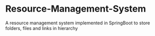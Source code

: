 # Resource-Management-System
A resource management system implemented in SpringBoot to store folders, files and links in hierarchy
